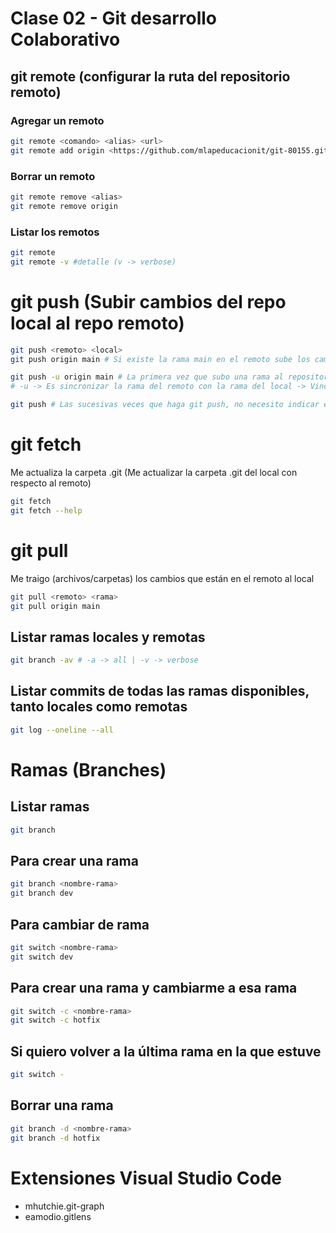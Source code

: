 # Clase 02 - Git desarrollo Colaborativo

## git remote (configurar la ruta del repositorio remoto)

### Agregar un remoto

```sh
git remote <comando> <alias> <url>
git remote add origin <https://github.com/mlapeducacionit/git-80155.git>
```

### Borrar un remoto

```sh
git remote remove <alias>
git remote remove origin
```

### Listar los remotos

```sh
git remote 
git remote -v #detalle (v -> verbose)
```

# git push (Subir cambios del repo local al repo remoto)

```sh
git push <remoto> <local>
git push origin main # Si existe la rama main en el remoto sube los cambios y si no existe crea la rama main en el remoto y sube los cambios

git push -u origin main # La primera vez que subo una rama al repositorio remoto
# -u -> Es sincronizar la rama del remoto con la rama del local -> Vincular la rama local con la rama remota.

git push # Las sucesivas veces que haga git push, no necesito indicar el remoto y la rama que quiero subir
```

# git fetch
Me actualiza la carpeta .git (Me actualizar la carpeta .git del local con respecto al remoto)

```sh
git fetch
git fetch --help
```

# git pull
Me traigo (archivos/carpetas) los cambios que están en el remoto al local

```sh
git pull <remoto> <rama>
git pull origin main
```

## Listar ramas locales y remotas

```sh
git branch -av # -a -> all | -v -> verbose
```

## Listar commits de todas las ramas disponibles, tanto locales como remotas

```sh
git log --oneline --all
```

# Ramas (Branches)

## Listar ramas

```sh
git branch
```

## Para crear una rama

```sh 
git branch <nombre-rama>
git branch dev
```

## Para cambiar de rama

```sh
git switch <nombre-rama>
git switch dev
```

## Para crear una rama y cambiarme a esa rama

```sh
git switch -c <nombre-rama>
git switch -c hotfix
```

## Si quiero volver a la última rama en la que estuve

```sh
git switch -
```

## Borrar una rama

```sh
git branch -d <nombre-rama>
git branch -d hotfix
```

# Extensiones Visual Studio Code

* mhutchie.git-graph
* eamodio.gitlens